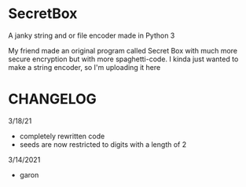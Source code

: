 # SecretBox
A janky string and or file encoder made in Python 3

My friend made an original program called Secret Box with much more secure encryption but with more spaghetti-code.
I kinda just wanted to make a string encoder, 
so I'm uploading it here

# CHANGELOG

3/18/21
  + completely rewritten code
  + seeds are now restricted to digits with a length of 2

3/14/2021
- garon
